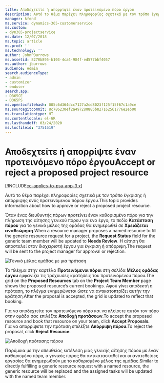 ```yaml
---
title: Αποδεχτείτε ή απορρίψτε έναν προτεινόμενο πόρο έργου
description: Αυτό το θέμα παρέχει πληροφορίες σχετικά με τον τρόπο έγκρισης ή απόρριψης ενός προτεινόμενου πόρου έργου.
manager: kfend
ms.service: dynamics-365-customerservice
ms.custom:
- dyn365-projectservice
ms.date: 12/07/2018
ms.topic: article
ms.prod: ''
ms.technology: ''
author: JohnPBurrows
ms.assetid: 8270b895-b103-4ca4-984f-ed577bbf4057
ms.author: jburrows
audience: Admin
search.audienceType:
- admin
- customizer
- enduser
search.app:
- D365CE
- D365PS
ms.openlocfilehash: 005c6d364dcc7127a2cd8023f125f15f67c1a9ce
ms.sourcegitcommit: 8c786230ef2a497280885b827162561776e2eb00
ms.translationtype: HT
ms.contentlocale: el-GR
ms.lasthandoff: 03/24/2020
ms.locfileid: "3751619"
---
```

# <a name="accept-or-reject-a-proposed-project-resource"></a><span data-ttu-id="9adbf-103">Αποδεχτείτε ή απορρίψτε έναν προτεινόμενο πόρο έργου</span><span class="sxs-lookup"><span data-stu-id="9adbf-103">Accept or reject a proposed project resource</span></span>

[!INCLUDE[cc-applies-to-psa-app-3.x](../includes/cc-applies-to-psa-app-3x.md)]

<span data-ttu-id="9adbf-104">Αυτό το θέμα παρέχει πληροφορίες σχετικά με τον τρόπο έγκρισης ή απόρριψης ενός προτεινόμενου πόρου έργου.</span><span class="sxs-lookup"><span data-stu-id="9adbf-104">This topic provides information about how to approve or reject a proposed project resource.</span></span>

<span data-ttu-id="9adbf-105">Όταν ένας διευθυντής πόρων προτείνει έναν καθορισμένο πόρο για την πλήρωση της αίτησης γενικού πόρου για ένα έργο, το πεδίο **Κατάσταση πόρου** για το γενικό μέλος της ομάδας θα ενημερωθεί σε **Χρειάζεται αναθεώρηση**.</span><span class="sxs-lookup"><span data-stu-id="9adbf-105">When a resource manager proposes a named resource to fill the generic resource request for a project, the **Request Status** field for the generic team member will be updated to **Needs Review**.</span></span> <span data-ttu-id="9adbf-106">Η αίτηση θα αποσταλεί στον διαχειριστή έργου για έγκριση ή απόρριψη.</span><span class="sxs-lookup"><span data-stu-id="9adbf-106">The request will be sent to the project manager for approval or rejection.</span></span>

![Γενικό μέλος ομάδας με μια πρόταση](media/RM-how-to-19.png)

<span data-ttu-id="9adbf-108">Το πλέγμα στην καρτέλα **Προτεινόμενοι πόροι** στη σελίδα **Μέλος ομάδας έργου** εμφανίζει τις τρέχουσες κρατήσεις του προτεινόμενου πόρου.</span><span class="sxs-lookup"><span data-stu-id="9adbf-108">The grid on the **Proposed Resources** tab on the **Project Team Member** page shows the proposed resource’s current bookings.</span></span> <span data-ttu-id="9adbf-109">Αφού γίνει αποδεκτή η πρόταση, το πλέγμα ενημερώνεται ώστε να αντικατοπτρίζει αυτήν την κράτηση.</span><span class="sxs-lookup"><span data-stu-id="9adbf-109">After the proposal is accepted, the grid is updated to reflect that booking.</span></span> 

<span data-ttu-id="9adbf-110">Για να αποδεχτείτε τον προτεινόμενο πόρο και να κλείσετε αυτόν τον πόρο στην ομάδα σας επιλέξτε **Αποδοχή προτάσεων**.</span><span class="sxs-lookup"><span data-stu-id="9adbf-110">To accept the proposed resource and book that resource on your team, click **Accept Proposals**.</span></span>  
<span data-ttu-id="9adbf-111">Για να απορρίψετε την πρόταση επιλέξτε **Απόρριψη πόρου**.</span><span class="sxs-lookup"><span data-stu-id="9adbf-111">To reject the proposal, click **Reject Resource**.</span></span>

![Αποδοχή πρότασης πόρου](media/RM-how-to-20.png) 

<span data-ttu-id="9adbf-113">Παρόμοια με την απευθείας εκτέλεση μιας γενικής αίτησης πόρου με έναν καθορισμένο πόρο, ο γενικός πόρος θα αντικατασταθεί και οι ανατεθείσες εργασίες θα ενημερωθούν με το καθορισμένο μέλος της ομάδας.</span><span class="sxs-lookup"><span data-stu-id="9adbf-113">Similar to directly fulfilling a generic resource request with a named resource, the generic resource will be replaced and the assigned tasks will be updated with the named team member.</span></span>
